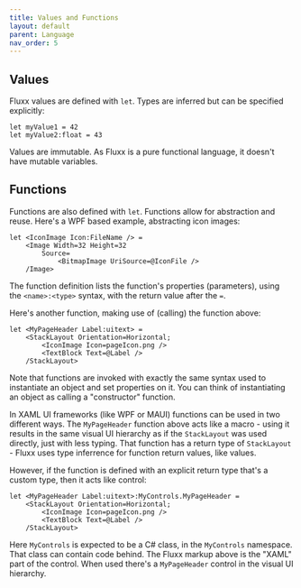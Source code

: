 ```yaml
---
title: Values and Functions
layout: default
parent: Language
nav_order: 5
---
```



Values
------

Fluxx values are defined with `let`. Types are inferred but can be specified explicitly:

```fluxx
let myValue1 = 42
let myValue2:float = 43
```

Values are immutable. As Fluxx is a pure functional language, it doesn't have mutable variables.

Functions
------

Functions are also defined with `let`. Functions allow for abstraction and reuse. Here's a WPF
based example, abstracting icon images:

```fluxx
let <IconImage Icon:FileName /> =
    <Image Width=32 Height=32
        Source=
            <BitmapImage UriSource=@IconFile />
    /Image>
```

The function definition lists the function's properties (parameters), using the `<name>:<type>`
syntax, with the return value after the `=`.

Here's another function, making use of (calling) the function above:

```fluxx
let <MyPageHeader Label:uitext> = 
    <StackLayout Orientation=Horizontal;
        <IconImage Icon=pageIcon.png />
        <TextBlock Text=@Label />
    /StackLayout>
```

Note that functions are invoked with exactly the same syntax used to instantiate an object and
set properties on it. You can think of instantiating an object as calling a "constructor" function.

In XAML UI frameworks (like WPF or MAUI) functions can be used in two different ways.
The `MyPageHeader` function above acts like a macro - using it results in the same visual UI hierarchy
as if the `StackLayout` was used directly, just with less typing. That function has a return
type of `StackLayout` - Fluxx uses type inferrence for function return values, like values.

However, if the function is defined with an explicit return type that's a custom type,
then it acts like control:

```fluxx
let <MyPageHeader Label:uitext>:MyControls.MyPageHeader = 
    <StackLayout Orientation=Horizontal;
        <IconImage Icon=pageIcon.png />
        <TextBlock Text=@Label />
    /StackLayout>
```

Here `MyControls` is expected to be a C# class, in the `MyControls` namespace.
That class can contain code behind. The Fluxx markup above is the "XAML" part of the control.
When used there's a `MyPageHeader` control in the visual UI hierarchy.
